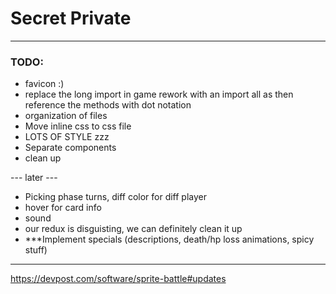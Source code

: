 # Secret Private  
  
--------------------------------------------------------  
  
### TODO:  
- favicon :)   
- replace the long import in game rework with an import all as <name> then reference the methods with dot notation
- organization of files  
- Move inline css to css file
- LOTS OF STYLE zzz  
- Separate components  
- clean up  
  
--- later ---  
  
- Picking phase turns, diff color for diff player  
- hover for card info  
- sound  
- our redux is disguisting, we can definitely clean it up  
- ***Implement specials (descriptions, death/hp loss animations, spicy stuff)  
  
--------------------------------------------------------     
    
https://devpost.com/software/sprite-battle#updates